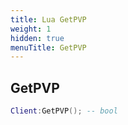 ```yaml
---
title: Lua GetPVP
weight: 1
hidden: true
menuTitle: GetPVP
---
```

## GetPVP
```lua
Client:GetPVP(); -- bool
```